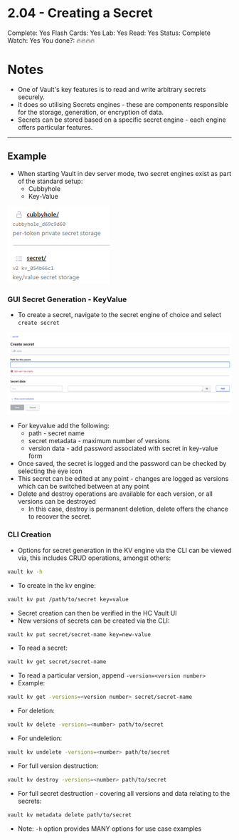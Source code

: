 # 2.04 - Creating a Secret

Complete: Yes
Flash Cards: Yes
Lab: Yes
Read: Yes
Status: Complete
Watch: Yes
You done?: 🔥🔥🔥🔥

# Notes

- One of Vault's key features is to read and write arbitrary secrets securely.
- It does so utilising Secrets engines - these are components responsible for the storage, generation, or encryption of data.
- Secrets can be stored based on a specific secret engine - each engine offers particular features.

---

## Example

- When starting Vault in dev server mode, two secret engines exist as part of the standard setup:
    - Cubbyhole
    - Key-Value

![Untitled](./2%2004%20-%20Creating%20a%20Secret/Untitled.png)

### GUI Secret Generation - KeyValue

- To create a secret, navigate to the secret engine of choice and select `create secret`

![Untitled](./2%2004%20-%20Creating%20a%20Secret/Untitled%201.png)

- For keyvalue add the following:
    - path - secret name
    - secret metadata - maximum number of versions
    - version data - add password associated with secret in key-value form
- Once saved, the secret is logged and the password can be checked by selecting the eye icon
- This secret can be edited at any point - changes are logged as versions which can be switched between at any point
- Delete and destroy operations are available for each version, or all versions can be destroyed
    - In this case, destroy is permanent deletion, delete offers the chance to recover the secret.

### CLI Creation

- Options for secret generation in the KV engine via the CLI can be viewed via, this includes CRUD operations, amongst others:

```bash
vault kv -h
```

- To create in the kv engine:

```bash
vault kv put /path/to/secret key=value
```

- Secret creation  can then be verified in the HC Vault UI
- New versions of secrets can be created via the CLI:

```bash
vault kv put secret/secret-name key=new-value
```

- To read a secret:

```bash
vault kv get secret/secret-name
```

- To read a particular version,  append `-version=<version number>`
- Example:

```bash
vault kv get -versions=<version number> secret/secret-name
```

- For deletion:

```bash
vault kv delete -versions=<number> path/to/secret
```

- For undeletion:

```bash
vault kv undelete -versions=<number> path/to/secret
```

- For full version destruction:

```bash
vault kv destroy -versions=<number> path/to/secret
```

- For full secret destruction - covering all versions and data relating to the secrets:

```bash
vault kv metadata delete path/to/secret
```

- Note: `-h` option provides MANY options for use case examples